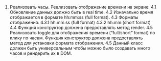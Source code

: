 1. Реализовать часы.
   Реализовать отображение времени на экране:
   4.1 Обновление данных должно быть в real time.
   4.2 Изначально время отображается в формате hh:mm:ss (full format).
   4.3 Форматы отображения:
   4.3.1 hh:mm:ss (full format)
   4.3.2 hh:mm (short format)
   4.4 Функция конструктор должена предоставлять метод render.
   4.5 Реализовать toggle для отображения времени (“full/short” format) по клику по часам. Функция конструктор должена предоставлять метод для установки формата отображения.
   4.5 Данный класс должен быть универсальным чтобы можно было создавать много часов и рендерить их в DOM.
